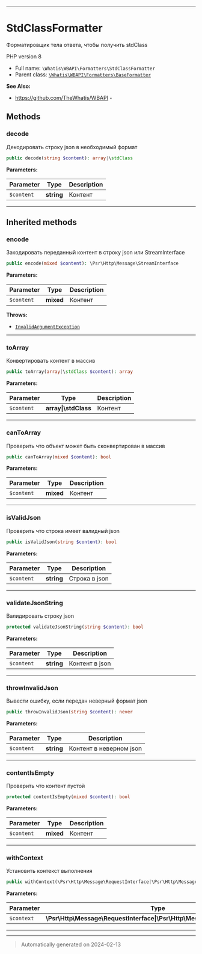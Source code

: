 ***

# StdClassFormatter

Форматировщик тела ответа,
чтобы получить stdClass

PHP version 8

* Full name: `\Whatis\WBAPI\Formatters\StdClassFormatter`
* Parent class: [`\Whatis\WBAPI\Formatters\BaseFormatter`](./BaseFormatter.md)

**See Also:**

* https://github.com/TheWhatis/WBAPI - 




## Methods


### decode

Декодировать строку json в
необходимый формат

```php
public decode(string $content): array|\stdClass
```








**Parameters:**

| Parameter | Type | Description |
|-----------|------|-------------|
| `$content` | **string** | Контент |





***


## Inherited methods


### encode

Закодировать переданный контент
в строку json или StreamInterface

```php
public encode(mixed $content): \Psr\Http\Message\StreamInterface
```








**Parameters:**

| Parameter | Type | Description |
|-----------|------|-------------|
| `$content` | **mixed** | Контент |




**Throws:**

- [`InvalidArgumentException`](../../../InvalidArgumentException.md)



***

### toArray

Конвертировать контент в массив

```php
public toArray(array|\stdClass $content): array
```








**Parameters:**

| Parameter | Type | Description |
|-----------|------|-------------|
| `$content` | **array&#124;\stdClass** | Контент |





***

### canToArray

Проверить что объект может быть
сконвертирован в массив

```php
public canToArray(mixed $content): bool
```








**Parameters:**

| Parameter | Type | Description |
|-----------|------|-------------|
| `$content` | **mixed** | Контент |





***

### isValidJson

Проверить что строка имеет валидный json

```php
public isValidJson(string $content): bool
```








**Parameters:**

| Parameter | Type | Description |
|-----------|------|-------------|
| `$content` | **string** | Строка в json |





***

### validateJsonString

Валидировать строку json

```php
protected validateJsonString(string $content): bool
```








**Parameters:**

| Parameter | Type | Description |
|-----------|------|-------------|
| `$content` | **string** | Контент в json |





***

### throwInvalidJson

Вывести ошибку, если передан неверный
формат json

```php
public throwInvalidJson(string $content): never
```








**Parameters:**

| Parameter | Type | Description |
|-----------|------|-------------|
| `$content` | **string** | Контент в неверном json |





***

### contentIsEmpty

Проверить что контент пустой

```php
protected contentIsEmpty(mixed $content): bool
```








**Parameters:**

| Parameter | Type | Description |
|-----------|------|-------------|
| `$content` | **mixed** | Контент |





***

### withContext

Установить контекст выполнения

```php
public withContext(\Psr\Http\Message\RequestInterface|\Psr\Http\Message\ResponseInterface $context): static
```








**Parameters:**

| Parameter | Type | Description |
|-----------|------|-------------|
| `$context` | **\Psr\Http\Message\RequestInterface&#124;\Psr\Http\Message\ResponseInterface** | Контекст |





***


***
> Automatically generated on 2024-02-13
